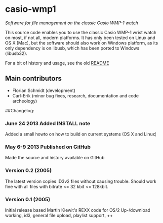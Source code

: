 casio-wmp1
==========
*Software for file management on the classic Casio WMP-1 watch*

This source code enables you to use the classic Casio WMP-1 wrist watch
on most, if not all, modern platforms. It has only been tested on Linux
and OS X (Mac), but the software should also work on Windows platform, as its only
dependency is on libusb, which has been ported to Windows (libusb32).

For a bit of history and usage, see the old <a
href="original_documentation/README">README</a>

## Main contributors
- Florian Schmidt (development)
- Carl-Erik (minor bug fixes, research, documentation and code archeology)

##Changelog:

### June 24 2013 Added INSTALL note
Added a small howto on how to build on current systems (OS X and Linux)

### May 6-9 2013 Published on GitHub
Made the source and history available on GitHub

### Version 0.2 (2005)
The latest version copies ID3v2 files without causing trouble. Should work
fine with all files with bitrate <= 32 kbit <= 128kbit.

### Version 0.1 (2005)
Initial release based Martin Kiewit's REXX code for OS/2
Up-/download working, id3, general file upload, playlist support, ++
